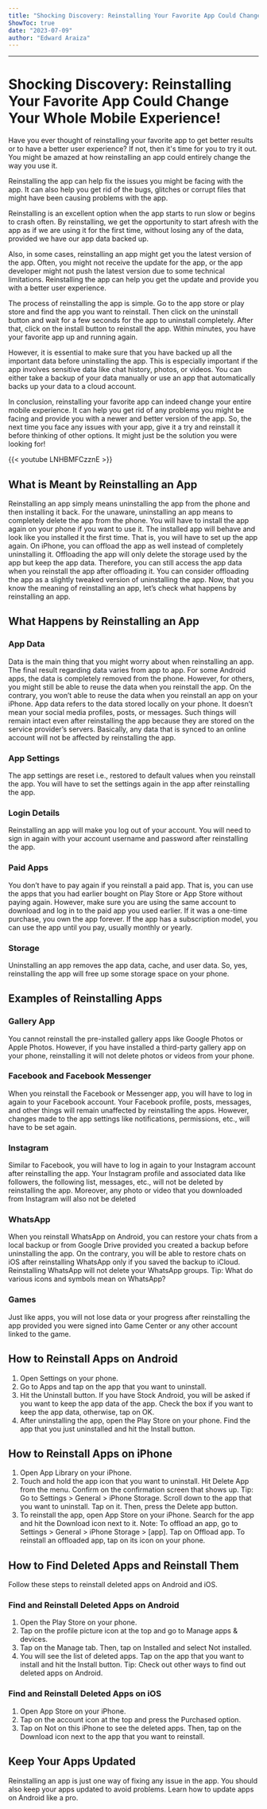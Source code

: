 ```yaml
---
title: "Shocking Discovery: Reinstalling Your Favorite App Could Change Your Whole Mobile Experience!"
ShowToc: true 
date: "2023-07-09"
author: "Edward Araiza"
---
```

*****
# Shocking Discovery: Reinstalling Your Favorite App Could Change Your Whole Mobile Experience!

Have you ever thought of reinstalling your favorite app to get better results or to have a better user experience? If not, then it's time for you to try it out. You might be amazed at how reinstalling an app could entirely change the way you use it.

Reinstalling the app can help fix the issues you might be facing with the app. It can also help you get rid of the bugs, glitches or corrupt files that might have been causing problems with the app.

Reinstalling is an excellent option when the app starts to run slow or begins to crash often. By reinstalling, we get the opportunity to start afresh with the app as if we are using it for the first time, without losing any of the data, provided we have our app data backed up.

Also, in some cases, reinstalling an app might get you the latest version of the app. Often, you might not receive the update for the app, or the app developer might not push the latest version due to some technical limitations. Reinstalling the app can help you get the update and provide you with a better user experience.

The process of reinstalling the app is simple. Go to the app store or play store and find the app you want to reinstall. Then click on the uninstall button and wait for a few seconds for the app to uninstall completely. After that, click on the install button to reinstall the app. Within minutes, you have your favorite app up and running again.

However, it is essential to make sure that you have backed up all the important data before uninstalling the app. This is especially important if the app involves sensitive data like chat history, photos, or videos. You can either take a backup of your data manually or use an app that automatically backs up your data to a cloud account.

In conclusion, reinstalling your favorite app can indeed change your entire mobile experience. It can help you get rid of any problems you might be facing and provide you with a newer and better version of the app. So, the next time you face any issues with your app, give it a try and reinstall it before thinking of other options. It might just be the solution you were looking for!

{{< youtube LNHBMFCzznE >}} 



## What is Meant by Reinstalling an App


Reinstalling an app simply means uninstalling the app from the phone and then installing it back. For the unaware, uninstalling an app means to completely delete the app from the phone. You will have to install the app again on your phone if you want to use it. The installed app will behave and look like you installed it the first time. That is, you will have to set up the app again.
On iPhone, you can offload the app as well instead of completely uninstalling it. Offloading the app will only delete the storage used by the app but keep the app data. Therefore, you can still access the app data when you reinstall the app after offloading it. You can consider offloading the app as a slightly tweaked version of uninstalling the app.
Now, that you know the meaning of reinstalling an app, let’s check what happens by reinstalling an app.

 
## What Happens by Reinstalling an App
 
### App Data


Data is the main thing that you might worry about when reinstalling an app. The final result regarding data varies from app to app. For some Android apps, the data is completely removed from the phone. However, for others, you might still be able to reuse the data when you reinstall the app. On the contrary, you won’t able to reuse the data when you reinstall an app on your iPhone.
App data refers to the data stored locally on your phone. It doesn’t mean your social media profiles, posts, or messages. Such things will remain intact even after reinstalling the app because they are stored on the service provider’s servers. Basically, any data that is synced to an online account will not be affected by reinstalling the app.

 
### App Settings


The app settings are reset i.e., restored to default values when you reinstall the app. You will have to set the settings again in the app after reinstalling the app.

 
### Login Details


Reinstalling an app will make you log out of your account. You will need to sign in again with your account username and password after reinstalling the app.

 
### Paid Apps


You don’t have to pay again if you reinstall a paid app. That is, you can use the apps that you had earlier bought on Play Store or App Store without paying again. However, make sure you are using the same account to download and log in to the paid app you used earlier.
If it was a one-time purchase, you own the app forever. If the app has a subscription model, you can use the app until you pay, usually monthly or yearly.

 
### Storage


Uninstalling an app removes the app data, cache, and user data. So, yes, reinstalling the app will free up some storage space on your phone.

 
## Examples of Reinstalling Apps
 
### Gallery App


You cannot reinstall the pre-installed gallery apps like Google Photos or Apple Photos. However, if you have installed a third-party gallery app on your phone, reinstalling it will not delete photos or videos from your phone.

 
### Facebook and Facebook Messenger


When you reinstall the Facebook or Messenger app, you will have to log in again to your Facebook account. Your Facebook profile, posts, messages, and other things will remain unaffected by reinstalling the apps. However, changes made to the app settings like notifications, permissions, etc., will have to be set again.

 
### Instagram


Similar to Facebook, you will have to log in again to your Instagram account after reinstalling the app. Your Instagram profile and associated data like followers, the following list, messages, etc., will not be deleted by reinstalling the app. Moreover, any photo or video that you downloaded from Instagram will also not be deleted

 
### WhatsApp


When you reinstall WhatsApp on Android, you can restore your chats from a local backup or from Google Drive provided you created a backup before uninstalling the app. On the contrary, you will be able to restore chats on iOS after reinstalling WhatsApp only if you saved the backup to iCloud. Reinstalling WhatsApp will not delete your WhatsApp groups.
Tip: What do various icons and symbols mean on WhatsApp?

 
### Games


Just like apps, you will not lose data or your progress after reinstalling the app provided you were signed into Game Center or any other account linked to the game. 

 
## How to Reinstall Apps on Android


1. Open Settings on your phone.
2. Go to Apps and tap on the app that you want to uninstall.
3. Hit the Uninstall button. If you have Stock Android, you will be asked if you want to keep the app data of the app. Check the box if you want to keep the app data, otherwise, tap on OK.
4. After uninstalling the app, open the Play Store on your phone. Find the app that you just uninstalled and hit the Install button.

 
## How to Reinstall Apps on iPhone


1. Open App Library on your iPhone.
2. Touch and hold the app icon that you want to uninstall. Hit Delete App from the menu. Confirm on the confirmation screen that shows up.
Tip: Go to Settings > General > iPhone Storage. Scroll down to the app that you want to uninstall. Tap on it. Then, press the Delete app button.
3. To reinstall the app, open App Store on your iPhone. Search for the app and hit the Download icon next to it.
Note: To offload an app, go to Settings > General > iPhone Storage > [app]. Tap on Offload app. To reinstall an offloaded app, tap on its icon on your phone.

 
## How to Find Deleted Apps and Reinstall Them


Follow these steps to reinstall deleted apps on Android and iOS.

 
### Find and Reinstall Deleted Apps on Android


1. Open the Play Store on your phone.
2. Tap on the profile picture icon at the top and go to Manage apps & devices.
3. Tap on the Manage tab. Then, tap on Installed and select Not installed.
4. You will see the list of deleted apps. Tap on the app that you want to install and hit the Install button.
Tip: Check out other ways to find out deleted apps on Android. 

 
### Find and Reinstall Deleted Apps on iOS


1. Open App Store on your iPhone.
2. Tap on the account icon at the top and press the Purchased option.
3. Tap on Not on this iPhone to see the deleted apps. Then, tap on the Download icon next to the app that you want to reinstall.

 
## Keep Your Apps Updated


Reinstalling an app is just one way of fixing any issue in the app. You should also keep your apps updated to avoid problems. Learn how to update apps on Android like a pro. 




